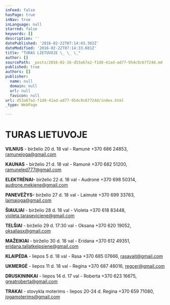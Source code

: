 ```yaml
---
inFeed: false
hasPage: true
inNav: true
inLanguage: null
starred: false
keywords: []
description: ''
datePublished: '2016-02-22T07:14:43.362Z'
dateModified: '2016-02-22T07:14:33.681Z'
title: "TURAS LIETUVOJE \_ \_ \_"
author: []
sourcePath: _posts/2016-02-16-d53a67a2-f1d0-41ad-ad77-954c9c67724d.md
published: true
authors: []
publisher:
  name: null
  domain: null
  url: null
  favicon: null
url: d53a67a2-f1d0-41ad-ad77-954c9c67724d/index.html
_type: WebPage

---
```

# TURAS LIETUVOJE      

**VILNIUS** - birželio 20 d. 18 val - Ramunė +370 686 24853, ramunejoga@gmail.com                                                   

**KAUNAS** - birželio 21 d. 18 val - Ramunė +370 682 51200, ramuneled777@gmail.com 

**ELEKTRĖNAI-** birželio 22 d. 18 val - Audronė +370 698 50314, audrone.mekiene@gmail.com                                                                   

**PANEVĖŽYS-** birželio 27 d. 18 val - Laimutė +370 699 33763, laimajoga@gmail.com                                                                                           

**ŠIAULIAI** - birželio 28 d. 18 val - Violeta +370 618 83448, violeta.taraseviciene@gmail.com                                                                       

**TELŠIAI** - birželio 29 d. 17:30 val - Oksana +370 620 19052, oksaliasx@gmail.com                                                                                     

**MAŽEIKIAI** - birželio 30 d. 18 val - Eridana +370 612 49351, eridana.tallatkelpsiene@gmail.com                                                               

**KLAIPĖDA** - liepos 5 d. 18 val - Rasa +370 685 07666, rasavait@gmail.com                                                                      

**UKMERGĖ** - liepos 11 d. 18 val - Regina +370 687 48016, regcer@gmail.com                                                                                       

**DRUSKININKAI** - liepos 14 d. 17 val - Roberta +370 623 16675, greatroberta@gmail.com                                                                                        

**TRAKAI** - stovykla moterims - liepos 20-24 d. Regina +370 659 71080, jogamoterims@gmail.com